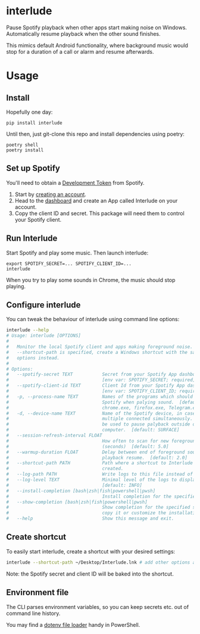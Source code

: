 # interlude
Pause Spotify playback when other apps start making noise on Windows.
Automatically resume playback when the other sound finishes.

This mimics default Android functionality, where background music would stop for
a duration of a call or alarm and resume afterwards.

# Usage

## Install

Hopefully one day:
```
pip install interlude
```
Until then, just git-clone this repo and install dependencies using poetry:
```
poetry shell
poetry install
```

## Set up Spotify
You'll need to obtain a [Development Token](https://developer.spotify.com/) from Spotify.
1. Start by [creating an account](https://accounts.spotify.com/en/status).
2. Head to the [dashboard](https://developer.spotify.com/dashboard/applications) and create an App called Interlude on your account.
3. Copy the client ID and secret. This package will need them to control your Spotify client.
 
## Run Interlude
Start Spotify and play some music. Then launch interlude:
```
export SPOTIFY_SECRET=... SPOTIFY_CLIENT_ID=...
interlude
```
When you try to play some sounds in Chrome, the music should stop playing.

## Configure interlude

You can tweak the behaviour of interlude using command line options:

```bash
interlude --help
# Usage: interlude [OPTIONS]
# 
#   Monitor the local Spotify client and apps making foreground noise. If
#   --shortcut-path is specified, create a Windows shortcut with the same
#   options instead.
# 
# Options:
#   --spotify-secret TEXT           Secret from your Spotify App dashboard.
#                                   [env var: SPOTIFY_SECRET; required]
#   --spotify-client-id TEXT        Client Id from your Spotify App dashboard.
#                                   [env var: SPOTIFY_CLIENT_ID; required]
#   -p, --process-name TEXT         Names of the programs which should pause
#                                   Spotify when palying sound.  [default:
#                                   chrome.exe, firefox.exe, Telegram.exe]
#   -d, --device-name TEXT          Name of the Spotify device, in case you have
#                                   multiple connected simultaneously. This can
#                                   be used to pause palyback outside of this
#                                   computer.  [default: SURFACE]
#   --session-refresh-interval FLOAT
#                                   How often to scan for new foreground apps
#                                   (seconds)  [default: 5.0]
#   --warmup-duration FLOAT         Delay between end of foreground sound and
#                                   playback resume.  [default: 2.0]
#   --shortcut-path PATH            Path where a shortcut to Interlude should be
#                                   created.
#   --log-path PATH                 Write logs to this file instead of stdout
#   --log-level TEXT                Minimal level of the logs to display
#                                   [default: INFO]
#   --install-completion [bash|zsh|fish|powershell|pwsh]
#                                   Install completion for the specified shell.
#   --show-completion [bash|zsh|fish|powershell|pwsh]
#                                   Show completion for the specified shell, to
#                                   copy it or customize the installation.
#   --help                          Show this message and exit.
```

## Create shortcut
To easily start interlude, create a shortcut with your desired settings:
```bash
interlude --shortcut-path ~/Desktop/Interlude.lnk # add other options as needed
```
Note: the Spotify secret and client ID will be baked into the shortcut.

## Environment file

The CLI parses environment variables, so you can keep secrets etc. out of command line history.

You may find a [dotenv file loader](https://github.com/rajivharris/Set-PsEnv) handy in PowerShell.
